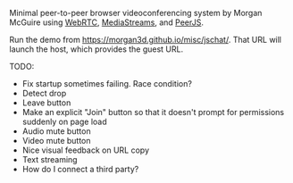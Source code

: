 Minimal peer-to-peer browser videoconferencing system by Morgan McGuire 
using [WebRTC](https://webrtc.org/),
[MediaStreams](https://developer.mozilla.org/en-US/docs/Web/API/MediaStream), 
and [PeerJS](https://peerjs.com/).

Run the demo from https://morgan3d.github.io/misc/jschat/. That URL
will launch the host, which provides the guest URL.


TODO:

- Fix startup sometimes failing. Race condition?
- Detect drop
- Leave button
- Make an explicit "Join" button so that it doesn't prompt for permissions suddenly on page load
- Audio mute button
- Video mute button
- Nice visual feedback on URL copy
- Text streaming
- How do I connect a third party?
